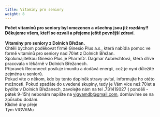 ```yaml
---
title: Vitamíny pro seniory
weight: 8
---
```

**Počet vitamínů pro seniory byl omezenen a všechny jsou již rozdány!!**\
**Děkujeme všem, kteří se ozvali a přejeme ještě pevnější zdraví.**\
\
**Vitamíny pro seniory z Dolních Břežan.**\
Chtěli bychom poděkovat firmě Ginesio Plus a.s., která nabídla pomoc ve formě vitamínů pro seniory nad 70let z Dolních Břežan.\
Spolumajitelkou Ginesio Plus je PharmDr. Dagmar Aubrechtová, která dříve pracovala v lékárně v Dolních Břežanech.\
Přípravek Reconnect posiluje imunitu a dodává energii, což je nyní důležité zejména u seniorů.\
Pokud víte o někom, kdo by tento doplněk stravy uvítal, informujte ho otéto možnosti. Pokud spadáte do uvedené skupiny, tedy je Vám více než 70let a bydlíte v Dolních Břežanech, zavolejte nám na tel .731419027 ( pondělí - pátek 9-15h) nebonám napište na [vigvamdb@gmail.com](https://mail.centrum.cz/#composeto), domluvíme se na způsobu dodání.\
Klidné dny přeje\
Tým VIGVAMu